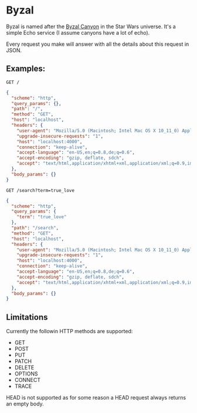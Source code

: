# Byzal

Byzal is named after the [Byzal Canyon](http://starwars.wikia.com/wiki/Byzal_canyon) in the Star Wars universe. It's a simple Echo service (I assume canyons have a lot of echo).

Every request you make will answer with all the details about this request in JSON.

## Examples:

```
GET /
```

```json
{
  "scheme": "http",
  "query_params": {},
  "path": "/",
  "method": "GET",
  "host": "localhost",
  "headers": {
    "user-agent": "Mozilla/5.0 (Macintosh; Intel Mac OS X 10_11_0) AppleWebKit/537.36 (KHTML, like Gecko) Chrome/45.0.2454.101 Safari/537.36",
    "upgrade-insecure-requests": "1",
    "host": "localhost:4000",
    "connection": "keep-alive",
    "accept-language": "en-US,en;q=0.8,de;q=0.6",
    "accept-encoding": "gzip, deflate, sdch",
    "accept": "text/html,application/xhtml+xml,application/xml;q=0.9,image/webp,*/*;q=0.8"
  },
  "body_params": {}
}
```

```
GET /search?term=true_love
```

```json
{
  "scheme": "http",
  "query_params": {
    "term": "true_love"
  },
  "path": "/search",
  "method": "GET",
  "host": "localhost",
  "headers": {
    "user-agent": "Mozilla/5.0 (Macintosh; Intel Mac OS X 10_11_0) AppleWebKit/537.36 (KHTML, like Gecko) Chrome/45.0.2454.101 Safari/537.36",
    "upgrade-insecure-requests": "1",
    "host": "localhost:4000",
    "connection": "keep-alive",
    "accept-language": "en-US,en;q=0.8,de;q=0.6",
    "accept-encoding": "gzip, deflate, sdch",
    "accept": "text/html,application/xhtml+xml,application/xml;q=0.9,image/webp,*/*;q=0.8"
  },
  "body_params": {}
}
```

## Limitations

Currently the followin HTTP methods are supported:

  - GET
  - POST
  - PUT
  - PATCH
  - DELETE
  - OPTIONS
  - CONNECT
  - TRACE

HEAD is not supported as for some reason a HEAD request always returns an empty body.
